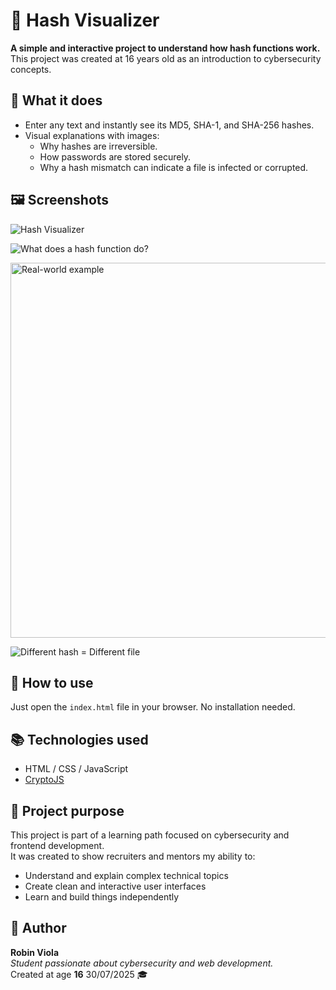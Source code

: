# 🔐 Hash Visualizer

**A simple and interactive project to understand how hash functions work.**  
This project was created at 16 years old as an introduction to cybersecurity concepts.

## 🧠 What it does

- Enter any text and instantly see its MD5, SHA-1, and SHA-256 hashes.
- Visual explanations with images:
  - Why hashes are irreversible.
  - How passwords are stored securely.
  - Why a hash mismatch can indicate a file is infected or corrupted.

## 🖼️ Screenshots

![Hash Visualizer](https://i.ibb.co/dwfHvd1d/hvTITLE.png)

![What does a hash function do?](https://i.ibb.co/jkd5mPPP/Sans-titre-1.png)

<img src="https://i.ibb.co/zWMDqdZm/HASH2.png" alt="Real-world example" width="600" />

![Different hash = Different file](https://i.ibb.co/xcb9ZCG/HASH3.png)


## 🚀 How to use

Just open the `index.html` file in your browser. No installation needed.

## 📚 Technologies used

- HTML / CSS / JavaScript
- [CryptoJS](https://github.com/brix/crypto-js)

## 📁 Project purpose

This project is part of a learning path focused on cybersecurity and frontend development.  
It was created to show recruiters and mentors my ability to:
- Understand and explain complex technical topics
- Create clean and interactive user interfaces
- Learn and build things independently

## 👤 Author

**Robin Viola**  
_Student passionate about cybersecurity and web development._  
Created at age **16** 30/07/2025 🎓  
